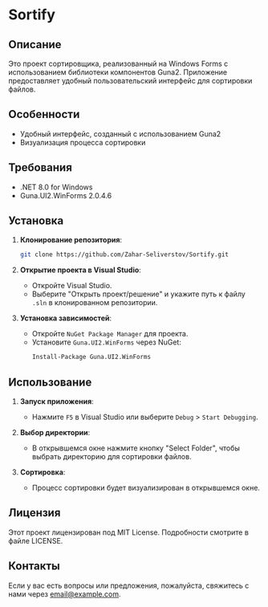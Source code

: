 # Sortify

## Описание

Это проект сортировщика, реализованный на Windows Forms с использованием библиотеки компонентов Guna2. Приложение предоставляет удобный пользовательский интерфейс для сортировки файлов.

## Особенности

- Удобный интерфейс, созданный с использованием Guna2
- Визуализация процесса сортировки

## Требования

- .NET 8.0 for Windows
- Guna.UI2.WinForms 2.0.4.6

## Установка

1. **Клонирование репозитория**:
    ```bash
    git clone https://github.com/Zahar-Seliverstov/Sortify.git
    ```
2. **Открытие проекта в Visual Studio**:
    - Откройте Visual Studio.
    - Выберите "Открыть проект/решение" и укажите путь к файлу `.sln` в клонированном репозитории.

3. **Установка зависимостей**:
    - Откройте `NuGet Package Manager` для проекта.
    - Установите `Guna.UI2.WinForms` через NuGet:
      ```bash
      Install-Package Guna.UI2.WinForms
      ```

## Использование

1. **Запуск приложения**:
    - Нажмите `F5` в Visual Studio или выберите `Debug` > `Start Debugging`.

2. **Выбор директории**:
    - В открывшемся окне нажмите кнопку "Select Folder", чтобы выбрать директорию для сортировки файлов.
      
3. **Сортировка**:
    - Процесс сортировки будет визуализирован в открывшемся окне.

## Лицензия

Этот проект лицензирован под MIT License. Подробности смотрите в файле LICENSE.

## Контакты

Если у вас есть вопросы или предложения, пожалуйста, свяжитесь с нами через [email@example.com](zaharseliverstov66@gmail.com).

